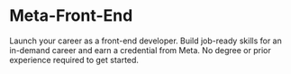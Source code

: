 # Meta-Front-End
Launch your career as a front-end developer. Build job-ready skills for an in-demand career and earn a credential from Meta. No degree or prior experience required to get started.
